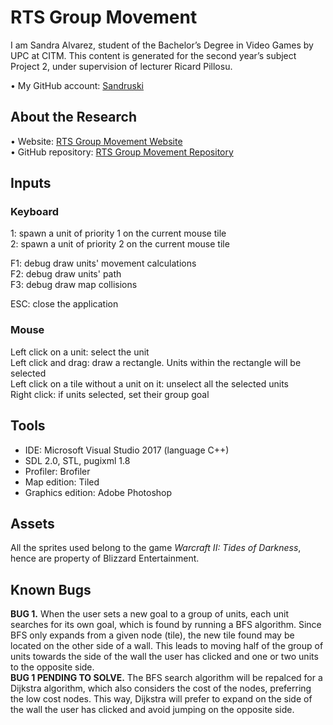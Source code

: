 # RTS Group Movement


I am Sandra Alvarez, student of the Bachelor’s Degree in Video Games by UPC at CITM. 
This content is generated for the second year’s subject Project 2, under supervision of lecturer Ricard Pillosu.

•	My GitHub account: [Sandruski](https://github.com/Sandruski)

## About the Research

•	Website: [RTS Group Movement Website](https://sandruski.github.io/RTS-Group-Movement/)<br>
•	GitHub repository: [RTS Group Movement Repository](https://github.com/Sandruski/RTS-Group-Movement)

## Inputs

### Keyboard

1: spawn a unit of priority 1 on the current mouse tile<br>
2: spawn a unit of priority 2 on the current mouse tile

F1: debug draw units' movement calculations<br>
F2: debug draw units' path<br>
F3: debug draw map collisions

ESC: close the application

### Mouse

Left click on a unit: select the unit<br>
Left click and drag: draw a rectangle. Units within the rectangle will be selected<br>
Left click on a tile without a unit on it: unselect all the selected units<br>
Right click: if units selected, set their group goal

## Tools

- IDE: Microsoft Visual Studio 2017 (language C++)
- SDL 2.0, STL, pugixml 1.8
- Profiler: Brofiler
- Map edition: Tiled
- Graphics edition: Adobe Photoshop

## Assets

All the sprites used belong to the game <I>Warcraft II: Tides of Darkness</I>, hence are property of Blizzard Entertainment.

## Known Bugs

<b>BUG 1.</b> When the user sets a new goal to a group of units, each unit searches for its own goal, which is found by running
a BFS algorithm. Since BFS only expands from a given node (tile), the new tile found may be located on the other side of a
wall. This leads to moving half of the group of units towards the side of the wall the user has clicked and one or two 
units to the opposite side.<br>
<b>BUG 1 PENDING TO SOLVE.</b> The BFS search algorithm will be repalced for a Dijkstra algorithm, which also considers
the cost of the nodes, preferring the low cost nodes. This way, Dijkstra will prefer to expand on the side of the wall the 
user has clicked and avoid jumping on the opposite side.
